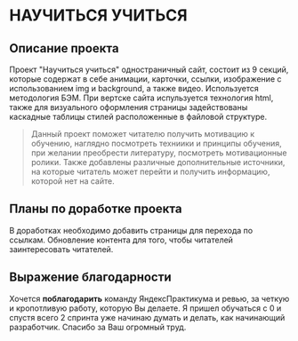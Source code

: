 **НАУЧИТЬСЯ УЧИТЬСЯ**
================

Описание проекта
----------------
Проект "Научиться учиться" одностраничный сайт, состоит из 9 секций, которые содержат в себе анимации, карточки, ссылки, изображение с использованием img и background, а также видео. Используется методология БЭМ. При вертске сайта испульзуется технология html, также для визуального оформления страницы задействованы каскадные таблицы стилей расположенные в файловой структуре. 
> Данный проект поможет читателю получить мотивацию к обучению, наглядно посмотреть техниики и принципы обучения, при желании преобрести литературу, посмотреть мотивационные ролики.
Также добавлены различные дополнительные источники, на которые читатель может перейти и получить информацию, которой нет на сайте.

Планы по доработке проекта
--------------------------
В доработках необходимо добавить страницы для перехода по ссылкам. Обновление контента для того, чтобы читателей заинтересовать читателей.

Выражение благодарности
-----------------------
Хочется **поблагодарить** команду ЯндексПрактикума и ревью, за четкую и кропотливую работу, которую Вы делаете. Я пришел обучаться с 0 и спустя всего 2 спринта уже начинаю думать и делать, как начинающий разработчик. Спасибо за Ваш огромный труд.
